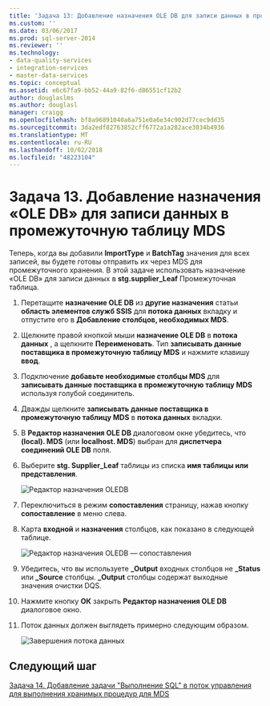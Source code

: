 ```yaml
---
title: 'Задача 13: Добавление назначения OLE DB для записи данных в промежуточную таблицу MDS | Документация Майкрософт'
ms.custom: ''
ms.date: 03/06/2017
ms.prod: sql-server-2014
ms.reviewer: ''
ms.technology:
- data-quality-services
- integration-services
- master-data-services
ms.topic: conceptual
ms.assetid: e6c67fa9-bb52-44a9-82f6-d86551cf12b2
author: douglaslms
ms.author: douglasl
manager: craigg
ms.openlocfilehash: bf8a96891040a6a751e0a6e34c902d77cec9dd35
ms.sourcegitcommit: 3da2edf82763852cff6772a1a282ace3034b4936
ms.translationtype: MT
ms.contentlocale: ru-RU
ms.lasthandoff: 10/02/2018
ms.locfileid: "48223104"
---
```

# <a name="task-13-adding-ole-db-destination-to-write-data-to-mds-staging-table"></a>Задача 13. Добавление назначения «OLE DB» для записи данных в промежуточную таблицу MDS
  Теперь, когда вы добавили **ImportType** и **BatchTag** значения для всех записей, вы будете готовы отправить их через MDS для промежуточного хранения. В этой задаче использовать назначение «OLE DB» для записи данных в **stg.supplier_Leaf** Промежуточная таблица.  
  
1.  Перетащите **назначение OLE DB** из **другие назначения** статьи **область элементов служб SSIS** для **потока данных** вкладку и отпустите его в  **Добавление столбцов, необходимых MDS**.  
  
2.  Щелкните правой кнопкой мыши **назначение OLE DB** в **потока данных** , а щелкните **Переименовать**. Тип **записывать данные поставщика в промежуточную таблицу MDS** и нажмите клавишу **ввод**.  
  
3.  Подключение **добавьте необходимые столбцы MDS** для **записывать данные поставщика в промежуточную таблицу MDS** используя голубой соединитель.  
  
4.  Дважды щелкните **записывать данные поставщика в промежуточную таблицу MDS** в **потока данных** вкладки.  
  
5.  В **Редактор назначения OLE DB** диалоговом окне убедитесь, что **(local). MDS** (или **localhost. MDS**) выбран для **диспетчера соединений OLE DB** поля.  
  
6.  Выберите **stg. Supplier_Leaf** таблицы из списка **имя таблицы или представления**.  
  
     ![Редактор назначения OLEDB](../../2014/tutorials/media/et-addingoledbdestinationtowdtomdsst-01.jpg "Редактор назначения OLEDB")  
  
7.  Переключиться в режим **сопоставления** страницу, нажав кнопку **сопоставление** в меню слева.  
  
8.  Карта **входной** и **назначения** столбцов, как показано в следующей таблице.  
  
     ![Редактор назначения OLEDB — сопоставления](../../2014/tutorials/media/et-addingoledbdestinationtowdtomdsst-02.jpg "Редактор назначения OLEDB — сопоставления")  
  
9. Убедитесь, что вы используете **_Output** входных столбцов не **_Status** или **_Source** столбцы. **_Output** столбцы содержат выходные значения очистки DQS.  
  
10. Нажмите кнопку **ОК** закрыть **Редактор назначения OLE DB** диалоговое окно.  
  
11. Поток данных должен выглядеть примерно следующим образом.  
  
     ![Завершения потока данных](../../2014/tutorials/media/et-addingoledbdestinationtowdtomdsst-03.jpg "завершения потока данных")  
  
## <a name="next-step"></a>Следующий шаг  
 [Задача 14. Добавление задачи "Выполнение SQL" в поток управления для выполнения хранимых процедур для MDS](../../2014/tutorials/task-14-add-execute-to-control-flow-run-mds-stored-procedure.md)  
  
  
